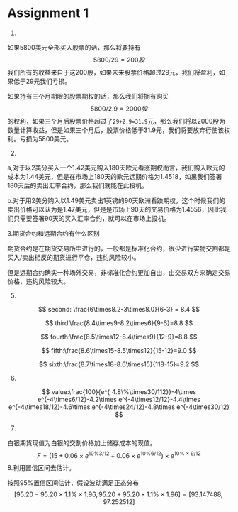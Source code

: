 # Assignment 1

1.

如果5800美元全部买入股票的话，那么将要持有
$$
5800/29 = 200股
$$
我们所有的收益来自于这200股，如果未来股票价格超过29元，我们将盈利，如果低于29元我们亏损。

如果持有三个月期限的股票期权的话，那么我们将拥有购买
$$
5800/2.9=2000股
$$
的权利，如果三个月后股票价格超过了`29+2.9=31.9`元，那么我们将以2000股为数量计算收益，但是如果三个月后，股票价格低于31.9元，我们将要放弃行使该权利。亏损为5800美元。

2.

a,对于以2美分买入一个1.42美元购入180天欧元看涨期权而言，我们购入欧元的成本为1.44美元，但是在市场上180天的欧元远期价格为1.4518，如果我们签署180天后的卖出汇率合约，那么我们就能在此投机。

b.对于用2美分购入以1.49美元卖出1英镑的90天欧洲看跌期权，这个时候我们的卖出价格可以认为是1.47美元，但是是市场上90天的交易价格为1.4556，因此我们只需要签署90天的买入汇率合约，就可以在市场上投机。

3.期货合约和远期合约有什么区别

期货合约是在期货交易所中进行的，一般都是标准化合约，很少进行实物交割都是买入/卖出相反的期货进行平仓，违约风险较小。

但是远期合约确实一种场外交易，非标准化合约更加自由，由交易双方来确定交易价格，违约风险较大。



5.
$$
second: \frac{6\times8.2-3\times8.0}{6-3} = 8.4
$$

$$
third:\frac{8.4\times9-8.2\times6}{9-6}=8.8
$$

$$
fourth:\frac{8.5\times12-8.4\times9}{12-9}=8.8
$$

$$
 fifth:\frac{8.6\times15-8.5\times12}{15-12}=9.0
$$

$$
sixth:\frac{8.7\times18-8.6\times15}{118-15}=9.2
$$

6.
$$
value:\frac{100}{e^{ 4.8\%\times30/112}}-4\times e^{-4\times6/12}-4.2\times e^{-4\times12/12}-4.4\times e^{-4\times18/12}-4.6\times e^{-4\times24/12}-4.8\times e^{-4\times30/12}
$$


7.

白银期货现值为白银的交割价格加上储存成本的现值。
$$
F = (15 + 0.06\times e^{10\%3/12}+ 0.06\times e^{10\%6/12})\times e^{10\% \times9/12}
$$
8.利用置信区间去估计。

按照95%置信区间估计，假设波动满足正态分布
$$
[95.20-95.20\times1.1\%\times1.96,95.20+95.20\times1.1\%\times1.96]=[93.147488,97.252512]
$$
